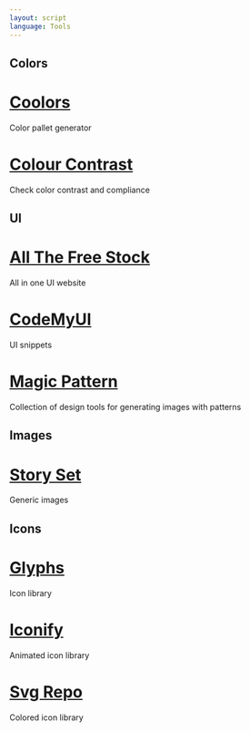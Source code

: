 ```yaml
---
layout: script
language: Tools
---
```


## Colors

# [Coolors](https://coolors.co/generate)

Color pallet generator

# [Colour Contrast](https://colourcontrast.cc/)

Check color contrast and compliance

## UI

# [All The Free Stock](https://allthefreestock.com/)

All in one UI website

# [CodeMyUI](https://codemyui.com/)

UI snippets

# [Magic Pattern](https://www.magicpattern.design/tools)

Collection of design tools for generating images with patterns

## Images

# [Story Set](https://storyset.com/)

Generic images

## Icons

# [Glyphs](https://glyphs.fyi/dir?i=spinner2)

Icon library

# [Iconify](https://icon-sets.iconify.design/?category=Animated+Icons)

Animated icon library


# [Svg Repo](https://www.svgrepo.com/collections/)

Colored icon library

